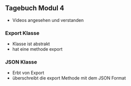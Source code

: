 ## Tagebuch Modul 4

- Videos angesehen und verstanden

### Export Klasse

- Klasse ist abstrakt
- hat eine methode export

### JSON Klasse

- Erbt von Export
- überschreibt die export Methode mit dem JSON Format

